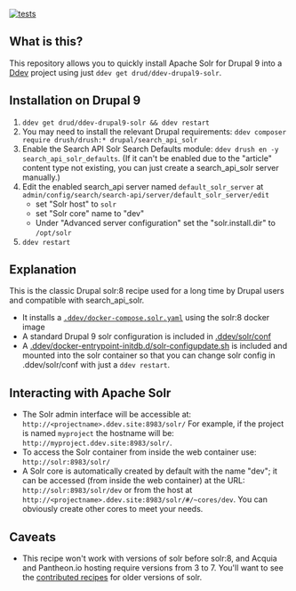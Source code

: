 [![tests](https://github.com/drud/ddev-drupal9-solr/actions/workflows/tests.yml/badge.svg)](https://github.com/drud/ddev-drupal9-solr/actions/workflows/tests.yml)

## What is this?

This repository allows you to quickly install Apache Solr for Drupal 9 into a [Ddev](https://ddev.readthedocs.io) project using just `ddev get drud/ddev-drupal9-solr`.

## Installation on Drupal 9

1. `ddev get drud/ddev-drupal9-solr && ddev restart`
1. You may need to install the relevant Drupal requirements: `ddev composer require drush/drush:* drupal/search_api_solr`
1. Enable the Search API Solr Search Defaults module: `ddev drush en -y search_api_solr_defaults`. (If it can't be enabled due to the "article" content type not existing, you can just create a search_api_solr server manually.)
1. Edit the enabled search_api server named `default_solr_server` at `admin/config/search/search-api/server/default_solr_server/edit`
   * set "Solr host" to `solr`
   * set "Solr core" name to "dev"
   * Under "Advanced server configuration" set the "solr.install.dir" to `/opt/solr`
1. `ddev restart`

## Explanation

This is the classic Drupal solr:8 recipe used for a long time by Drupal users and compatible with search_api_solr. 

* It installs a [`.ddev/docker-compose.solr.yaml`](docker-compose.solr.yaml) using the solr:8 docker image
* A standard Drupal 9 solr configuration is included in [.ddev/solr/conf](.ddev/solr/conf)
* A [.ddev/docker-entrypoint-initdb.d/solr-configupdate.sh](solr/docker-entrypoint-initdb.d/solr-configupdate.sh) is included and mounted into the solr container so that you can change solr config in .ddev/solr/conf with just a `ddev restart`.

## Interacting with Apache Solr

* The Solr admin interface will be accessible at: `http://<projectname>.ddev.site:8983/solr/` For example, if the project is named `myproject` the hostname will be: `http://myproject.ddev.site:8983/solr/`.
* To access the Solr container from inside the web container use: `http://solr:8983/solr/`
* A Solr core is automatically created by default with the name "dev"; it can be accessed (from inside the web container) at the URL: `http://solr:8983/solr/dev` or from the host at `http://<projectname>.ddev.site:8983/solr/#/~cores/dev`. You can obviously create other cores to meet your needs.

## Caveats
* This recipe won't work with versions of solr before solr:8, and Acquia and Pantheon.io hosting require versions from 3 to 7. You'll want to see the [contributed recipes](https://github.com/drud/ddev-contrib) for older versions of solr.
